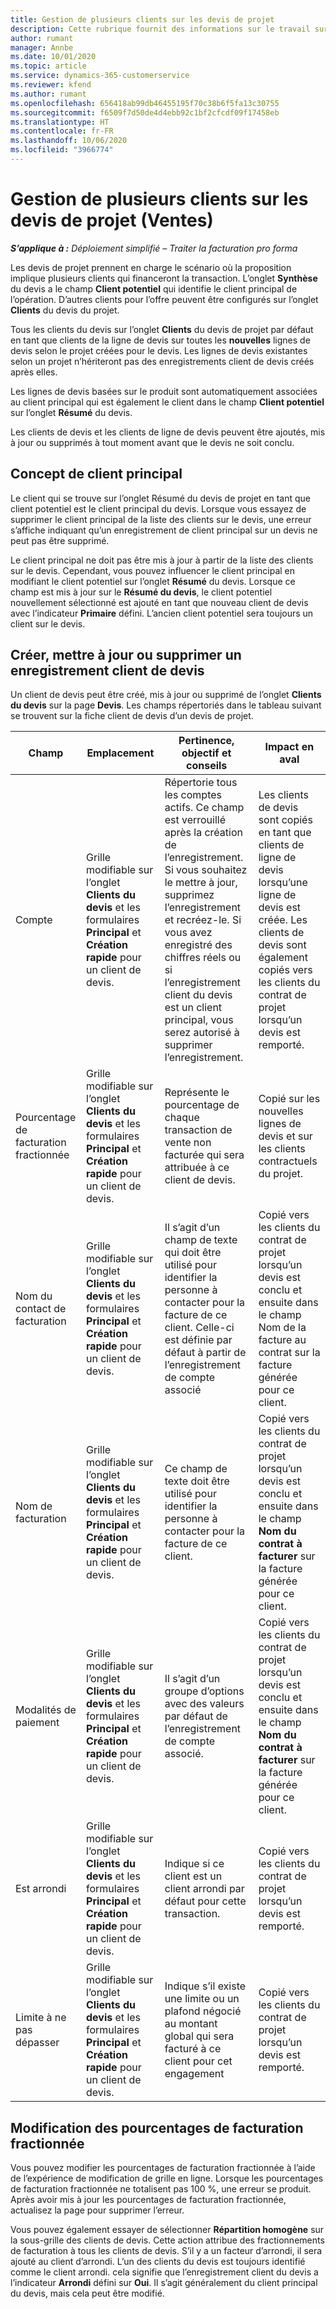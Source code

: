 ```yaml
---
title: Gestion de plusieurs clients sur les devis de projet
description: Cette rubrique fournit des informations sur le travail sur les devis avec plusieurs clients qui financeront le projet. (Sales)
author: rumant
manager: Annbe
ms.date: 10/01/2020
ms.topic: article
ms.service: dynamics-365-customerservice
ms.reviewer: kfend
ms.author: rumant
ms.openlocfilehash: 656418ab99db46455195f70c38b6f5fa13c30755
ms.sourcegitcommit: f6509f7d50de4d4ebb92c1bf2cfcdf09f17458eb
ms.translationtype: HT
ms.contentlocale: fr-FR
ms.lasthandoff: 10/06/2020
ms.locfileid: "3966774"
---
```

# <a name="managing-multiple-customers-on-project-quotes-sales"></a>Gestion de plusieurs clients sur les devis de projet (Ventes)

_**S’applique à :** Déploiement simplifié – Traiter la facturation pro forma_

Les devis de projet prennent en charge le scénario où la proposition implique plusieurs clients qui financeront la transaction. L’onglet **Synthèse** du devis a le champ **Client potentiel** qui identifie le client principal de l’opération. D’autres clients pour l’offre peuvent être configurés sur l’onglet **Clients** du devis du projet.

Tous les clients du devis sur l’onglet **Clients** du devis de projet par défaut en tant que clients de la ligne de devis sur toutes les **nouvelles** lignes de devis selon le projet créées pour le devis. Les lignes de devis existantes selon un projet n’hériteront pas des enregistrements client de devis créés après elles.

Les lignes de devis basées sur le produit sont automatiquement associées au client principal qui est également le client dans le champ **Client potentiel** sur l’onglet **Résumé** du devis.

Les clients de devis et les clients de ligne de devis peuvent être ajoutés, mis à jour ou supprimés à tout moment avant que le devis ne soit conclu.

## <a name="concept-of-a-primary-customer"></a>Concept de client principal

Le client qui se trouve sur l’onglet Résumé du devis de projet en tant que client potentiel est le client principal du devis. Lorsque vous essayez de supprimer le client principal de la liste des clients sur le devis, une erreur s’affiche indiquant qu’un enregistrement de client principal sur un devis ne peut pas être supprimé.

Le client principal ne doit pas être mis à jour à partir de la liste des clients sur le devis. Cependant, vous pouvez influencer le client principal en modifiant le client potentiel sur l’onglet **Résumé** du devis. Lorsque ce champ est mis à jour sur le **Résumé du devis**, le client potentiel nouvellement sélectionné est ajouté en tant que nouveau client de devis avec l’indicateur **Primaire** défini. L’ancien client potentiel sera toujours un client sur le devis.

## <a name="create-update-or-delete-a-quote-customer-record"></a>Créer, mettre à jour ou supprimer un enregistrement client de devis

Un client de devis peut être créé, mis à jour ou supprimé de l’onglet **Clients du devis** sur la page **Devis**. Les champs répertoriés dans le tableau suivant se trouvent sur la fiche client de devis d’un devis de projet.

| **Champ** | **Emplacement** | **Pertinence, objectif et conseils** | **Impact en aval** |
| --- | --- | --- | --- |
| Compte | Grille modifiable sur l’onglet **Clients du devis** et les formulaires **Principal** et **Création rapide** pour un client de devis. | Répertorie tous les comptes actifs. Ce champ est verrouillé après la création de l’enregistrement. Si vous souhaitez le mettre à jour, supprimez l’enregistrement et recréez-le. Si vous avez enregistré des chiffres réels ou si l’enregistrement client du devis est un client principal, vous serez autorisé à supprimer l’enregistrement. | Les clients de devis sont copiés en tant que clients de ligne de devis lorsqu’une ligne de devis est créée. Les clients de devis sont également copiés vers les clients du contrat de projet lorsqu’un devis est remporté. |
| Pourcentage de facturation fractionnée | Grille modifiable sur l’onglet **Clients du devis** et les formulaires **Principal** et **Création rapide** pour un client de devis. | Représente le pourcentage de chaque transaction de vente non facturée qui sera attribuée à ce client de devis. | Copié sur les nouvelles lignes de devis et sur les clients contractuels du projet. |
| Nom du contact de facturation | Grille modifiable sur l’onglet **Clients du devis** et les formulaires **Principal** et **Création rapide** pour un client de devis. | Il s’agit d’un champ de texte qui doit être utilisé pour identifier la personne à contacter pour la facture de ce client. Celle-ci est définie par défaut à partir de l’enregistrement de compte associé | Copié vers les clients du contrat de projet lorsqu’un devis est conclu et ensuite dans le champ Nom de la facture au contrat sur la facture générée pour ce client. |
| Nom de facturation | Grille modifiable sur l’onglet **Clients du devis** et les formulaires **Principal** et **Création rapide** pour un client de devis. | Ce champ de texte doit être utilisé pour identifier la personne à contacter pour la facture de ce client. | Copié vers les clients du contrat de projet lorsqu’un devis est conclu et ensuite dans le champ **Nom du contrat à facturer** sur la facture générée pour ce client. |
| Modalités de paiement | Grille modifiable sur l’onglet **Clients du devis** et les formulaires **Principal** et **Création rapide** pour un client de devis. | Il s’agit d’un groupe d’options avec des valeurs par défaut de l’enregistrement de compte associé. | Copié vers les clients du contrat de projet lorsqu’un devis est conclu et ensuite dans le champ **Nom du contrat à facturer** sur la facture générée pour ce client. |
| Est arrondi | Grille modifiable sur l’onglet **Clients du devis** et les formulaires **Principal** et **Création rapide** pour un client de devis. | Indique si ce client est un client arrondi par défaut pour cette transaction. | Copié vers les clients du contrat de projet lorsqu’un devis est remporté. |
| Limite à ne pas dépasser | Grille modifiable sur l’onglet **Clients du devis** et les formulaires **Principal** et **Création rapide** pour un client de devis. | Indique s’il existe une limite ou un plafond négocié au montant global qui sera facturé à ce client pour cet engagement | Copié vers les clients du contrat de projet lorsqu’un devis est remporté. |

## <a name="editing-billing-split-percentages"></a>Modification des pourcentages de facturation fractionnée

Vous pouvez modifier les pourcentages de facturation fractionnée à l’aide de l’expérience de modification de grille en ligne. Lorsque les pourcentages de facturation fractionnée ne totalisent pas 100 %, une erreur se produit. Après avoir mis à jour les pourcentages de facturation fractionnée, actualisez la page pour supprimer l’erreur.

Vous pouvez également essayer de sélectionner **Répartition homogène** sur la sous-grille des clients de devis. Cette action attribue des fractionnements de facturation à tous les clients de devis. S’il y a un facteur d’arrondi, il sera ajouté au client d’arrondi. L’un des clients du devis est toujours identifié comme le client arrondi. cela signifie que l’enregistrement client du devis a l’indicateur **Arrondi** défini sur **Oui**. Il s’agit généralement du client principal du devis, mais cela peut être modifié.
